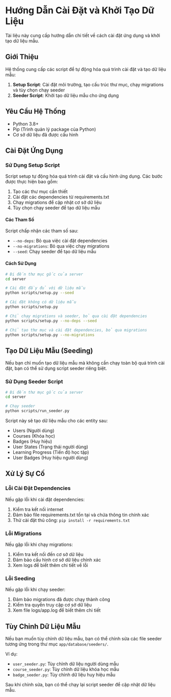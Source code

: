 # Hướng Dẫn Cài Đặt và Khởi Tạo Dữ Liệu

Tài liệu này cung cấp hướng dẫn chi tiết về cách cài đặt ứng dụng và khởi tạo dữ liệu mẫu.

## Giới Thiệu

Hệ thống cung cấp các script để tự động hóa quá trình cài đặt và tạo dữ liệu mẫu:

1. **Setup Script**: Cài đặt môi trường, tạo cấu trúc thư mục, chạy migrations và tùy chọn chạy seeder
2. **Seeder Script**: Khởi tạo dữ liệu mẫu cho ứng dụng

## Yêu Cầu Hệ Thống

- Python 3.8+
- Pip (Trình quản lý package của Python)
- Cơ sở dữ liệu đã được cấu hình

## Cài Đặt Ứng Dụng

### Sử Dụng Setup Script

Script setup tự động hóa quá trình cài đặt và cấu hình ứng dụng. Các bước được thực hiện bao gồm:

1. Tạo các thư mục cần thiết
2. Cài đặt các dependencies từ requirements.txt
3. Chạy migrations để cập nhật cơ sở dữ liệu
4. Tùy chọn chạy seeder để tạo dữ liệu mẫu

#### Các Tham Số

Script chấp nhận các tham số sau:

- `--no-deps`: Bỏ qua việc cài đặt dependencies
- `--no-migrations`: Bỏ qua việc chạy migrations
- `--seed`: Chạy seeder để tạo dữ liệu mẫu

#### Cách Sử Dụng

```bash
# Đi đến thư mục gốc của server
cd server

# Cài đặt đầy đủ với dữ liệu mẫu
python scripts/setup.py --seed

# Cài đặt không có dữ liệu mẫu
python scripts/setup.py

# Chỉ chạy migrations và seeder, bỏ qua cài đặt dependencies
python scripts/setup.py --no-deps --seed

# Chỉ tạo thư mục và cài đặt dependencies, bỏ qua migrations
python scripts/setup.py --no-migrations
```

## Tạo Dữ Liệu Mẫu (Seeding)

Nếu bạn chỉ muốn tạo dữ liệu mẫu mà không cần chạy toàn bộ quá trình cài đặt, bạn có thể sử dụng script seeder riêng biệt.

### Sử Dụng Seeder Script

```bash
# Đi đến thư mục gốc của server
cd server

# Chạy seeder
python scripts/run_seeder.py
```

Script này sẽ tạo dữ liệu mẫu cho các entity sau:

- Users (Người dùng)
- Courses (Khóa học)
- Badges (Huy hiệu)
- User States (Trạng thái người dùng)
- Learning Progress (Tiến độ học tập)
- User Badges (Huy hiệu người dùng)

## Xử Lý Sự Cố

### Lỗi Cài Đặt Dependencies

Nếu gặp lỗi khi cài đặt dependencies:

1. Kiểm tra kết nối internet
2. Đảm bảo file requirements.txt tồn tại và chứa thông tin chính xác
3. Thử cài đặt thủ công: `pip install -r requirements.txt`

### Lỗi Migrations

Nếu gặp lỗi khi chạy migrations:

1. Kiểm tra kết nối đến cơ sở dữ liệu
2. Đảm bảo cấu hình cơ sở dữ liệu chính xác
3. Xem logs để biết thêm chi tiết về lỗi

### Lỗi Seeding

Nếu gặp lỗi khi chạy seeder:

1. Đảm bảo migrations đã được chạy thành công
2. Kiểm tra quyền truy cập cơ sở dữ liệu
3. Xem file logs/app.log để biết thêm chi tiết

## Tùy Chỉnh Dữ Liệu Mẫu

Nếu bạn muốn tùy chỉnh dữ liệu mẫu, bạn có thể chỉnh sửa các file seeder tương ứng trong thư mục `app/database/seeders/`.

Ví dụ:

- `user_seeder.py`: Tùy chỉnh dữ liệu người dùng mẫu
- `course_seeder.py`: Tùy chỉnh dữ liệu khóa học mẫu
- `badge_seeder.py`: Tùy chỉnh dữ liệu huy hiệu mẫu

Sau khi chỉnh sửa, bạn có thể chạy lại script seeder để cập nhật dữ liệu mẫu.
